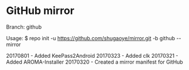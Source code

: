# GitHub mirror
Branch: github

Usage:
$ repo init -u https://github.com/shugaoye/mirror.git -b github --mirror

20170801 - Added KeePass2Android
20170323 - Added clk
20170321 - Added AROMA-Installer
20170320 - Created a mirror manifest for GitHub

